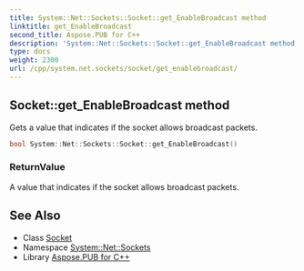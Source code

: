 ```yaml
---
title: System::Net::Sockets::Socket::get_EnableBroadcast method
linktitle: get_EnableBroadcast
second_title: Aspose.PUB for C++
description: 'System::Net::Sockets::Socket::get_EnableBroadcast method. Gets a value that indicates if the socket allows broadcast packets in C++.'
type: docs
weight: 2300
url: /cpp/system.net.sockets/socket/get_enablebroadcast/
---
```

## Socket::get_EnableBroadcast method


Gets a value that indicates if the socket allows broadcast packets.

```cpp
bool System::Net::Sockets::Socket::get_EnableBroadcast()
```


### ReturnValue

A value that indicates if the socket allows broadcast packets.

## See Also

* Class [Socket](../)
* Namespace [System::Net::Sockets](../../)
* Library [Aspose.PUB for C++](../../../)
